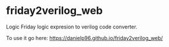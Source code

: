 # friday2verilog_web
Logic Friday logic expresion to verilog code converter.

To use it go here: https://danielp96.github.io/friday2verilog_web/